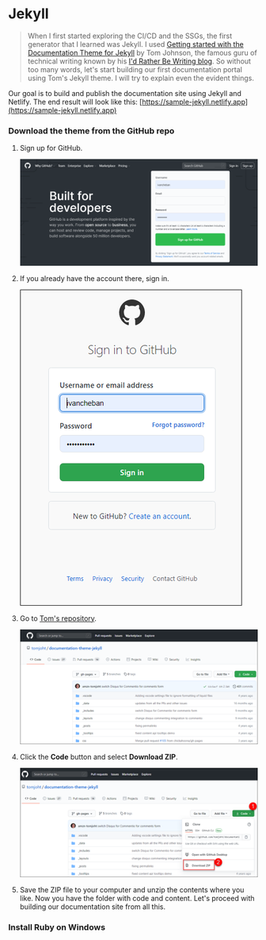 # Jekyll

> When I first started exploring the CI/CD and the SSGs, the first generator that I learned was Jekyll. I used [Getting started with the Documentation Theme for Jekyll](https://idratherbewriting.com/documentation-theme-jekyll/) by Tom Johnson, the famous guru of technical writing known by his [I'd Rather Be Writing blog](https://idratherbewriting.com/). So without too many words, let's start building our first documentation portal using Tom's Jekyll theme. I will try to explain even the evident things.

Our goal is to build and publish the documentation site using Jekyll and Netlify. The end result will look like this: [https://sample-jekyll.netlify.app](https://sample-jekyll.netlify.app)

### Download the theme from the GitHub repo

1. Sign up for GitHub.

   ![img](.gitbook/assets/sign-up-github.png)

2. If you already have the account there, sign in.

   ![img](.gitbook/assets/sign-in-github.png)

3. Go to [Tom's repository](https://github.com/tomjoht/documentation-theme-jekyll).

   ![img](.gitbook/assets/tom-repo.png)

4. Click the **Code** button and select **Download ZIP**.

   ![img](.gitbook/assets/download-zip.png)

5. Save the ZIP file to your computer and unzip the contents where you like. Now you have the folder with code and content. Let's proceed with building our documentation site from all this.

### Install Ruby on Windows



